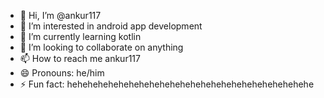 - 👋 Hi, I’m @ankur117
- 👀 I’m interested in android app development
- 🌱 I’m currently learning kotlin
- 💞️ I’m looking to collaborate on anything
- 📫 How to reach me ankur117
- 😄 Pronouns: he/him
- ⚡ Fun fact: hehehehehehehehehehehehehehehehehehehehehehehehe

<!---
ankur117/ankur117 is a ✨ special ✨ repository because its `README.md` (this file) appears on your GitHub profile.
You can click the Preview link to take a look at your changes.
--->
